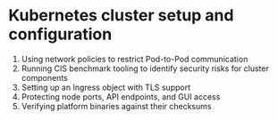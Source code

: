 # Kubernetes cluster setup and configuration

1. Using network policies to restrict Pod-to-Pod communication
2. Running CIS benchmark tooling to identify security risks for cluster components
3. Setting up an Ingress object with TLS support
4. Protecting node ports, API endpoints, and GUI access
5. Verifying platform binaries against their checksums

